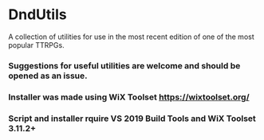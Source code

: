 # DndUtils
A collection of utilities for use in the most recent edition of one of the most popular TTRPGs.

### Suggestions for useful utilities are welcome and should be opened as an issue.


### Installer was made using WiX Toolset https://wixtoolset.org/
### Script and installer rquire VS 2019 Build Tools and WiX Toolset 3.11.2+



